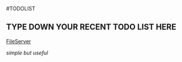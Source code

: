 #TODOLIST

## TYPE DOWN YOUR RECENT TODO LIST HERE


[FileServer](http://120.27.114.115:8088/)

*simple but useful*
